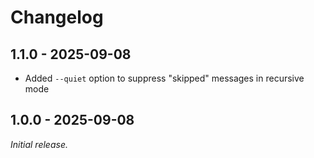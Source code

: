 # Changelog

## 1.1.0 - 2025-09-08

- Added `--quiet` option to suppress "skipped" messages in recursive mode

## 1.0.0 - 2025-09-08

_Initial release._
